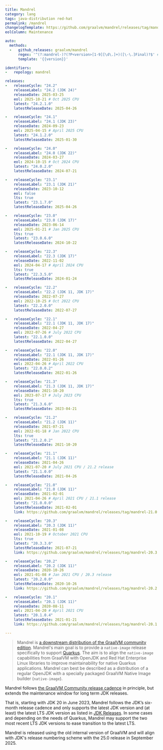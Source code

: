 ```yaml
---
title: Mandrel
category: lang
tags: java-distribution red-hat
permalink: /mandrel
changelogTemplate: https://github.com/graalvm/mandrel/releases/tag/mandrel-__LATEST__-Final
eolColumn: Maintenance

auto:
  methods:
  -   github_releases: graalvm/mandrel
      regex: '^(?:mandrel-)?(?P<version>[1-9][\d\.]+)([\-\.]Final)?$' # see https://regex101.com/r/8FkqI5/1
      template: '{{version}}'

identifiers:
-   repology: mandrel

releases:
-   releaseCycle: "24.2"
    releaseLabel: "24.2 (JDK 24)"
    releaseDate: 2025-03-25
    eol: 2025-10-21 # Oct 2025 CPU
    latest: "24.2.1.0"
    latestReleaseDate: 2025-04-26

-   releaseCycle: "24.1"
    releaseLabel: "24.1 (JDK 23)"
    releaseDate: 2024-09-23
    eol: 2025-04-15 # April 2025 CPU
    latest: "24.1.2.0"
    latestReleaseDate: 2025-01-30

-   releaseCycle: "24.0"
    releaseLabel: "24.0 (JDK 22)"
    releaseDate: 2024-03-27
    eol: 2024-10-15 # Oct 2024 CPU
    latest: "24.0.2.0"
    latestReleaseDate: 2024-07-21

-   releaseCycle: "23.1"
    releaseLabel: "23.1 (JDK 21)"
    releaseDate: 2023-10-12
    eol: false
    lts: true
    latest: "23.1.7.0"
    latestReleaseDate: 2025-04-26

-   releaseCycle: "23.0"
    releaseLabel: "23.0 (JDK 17)"
    releaseDate: 2023-06-14
    eol: 2025-01-21 # Jan 2025 CPU
    lts: true
    latest: "23.0.6.0"
    latestReleaseDate: 2024-10-22

-   releaseCycle: "22.3"
    releaseLabel: "22.3 (JDK 17)"
    releaseDate: 2022-11-02
    eol: 2024-04-17 # April 2024 CPU
    lts: true
    latest: "22.3.5.0"
    latestReleaseDate: 2024-01-24

-   releaseCycle: "22.2"
    releaseLabel: "22.2 (JDK 11, JDK 17)"
    releaseDate: 2022-07-27
    eol: 2022-10-25 # Oct 2022 CPU
    latest: "22.2.0.0"
    latestReleaseDate: 2022-07-27

-   releaseCycle: "22.1"
    releaseLabel: "22.1 (JDK 11, JDK 17)"
    releaseDate: 2022-04-27
    eol: 2022-07-26 # July 2022 CPU
    latest: "22.1.0.0"
    latestReleaseDate: 2022-04-27

-   releaseCycle: "22.0"
    releaseLabel: "22.1 (JDK 11, JDK 17)"
    releaseDate: 2022-01-26
    eol: 2022-04-26 # April 2022 CPU
    latest: "22.0.0.2"
    latestReleaseDate: 2022-01-26

-   releaseCycle: "21.3"
    releaseLabel: "21.3 (JDK 11, JDK 17)"
    releaseDate: 2021-10-20
    eol: 2023-07-17 # July 2023 CPU
    lts: true
    latest: "21.3.6.0"
    latestReleaseDate: 2023-04-21

-   releaseCycle: "21.2"
    releaseLabel: "21.2 (JDK 11)"
    releaseDate: 2021-07-21
    eol: 2022-01-18 # Jan 2022 CPU
    lts: true
    latest: "21.2.0.2"
    latestReleaseDate: 2021-10-20

-   releaseCycle: "21.1"
    releaseLabel: "21.1 (JDK 11)"
    releaseDate: 2021-04-26
    eol: 2021-07-20 # July 2021 CPU / 21.2 release
    latest: "21.1.0.0"
    latestReleaseDate: 2021-04-26

-   releaseCycle: "21.0"
    releaseLabel: "21.0 (JDK 11)"
    releaseDate: 2021-02-01
    eol: 2021-04-26 # April 2021 CPU / 21.1 release
    latest: "21.0.0.0"
    latestReleaseDate: 2021-02-01
    link: https://github.com/graalvm/mandrel/releases/tag/mandrel-21.0.0.0.Final

-   releaseCycle: "20.3"
    releaseLabel: "20.3 (JDK 11)"
    releaseDate: 2021-01-08
    eol: 2021-10-19 # October 2021 CPU
    lts: true
    latest: "20.3.3.0"
    latestReleaseDate: 2021-07-21
    link: https://github.com/graalvm/mandrel/releases/tag/mandrel-20.3.3.0-Final

-   releaseCycle: "20.2"
    releaseLabel: "20.2 (JDK 11)"
    releaseDate: 2020-10-26
    eol: 2021-01-08 # Jan 2021 CPU / 20.3 release
    latest: "20.2.0.0"
    latestReleaseDate: 2020-10-26
    link: https://github.com/graalvm/mandrel/releases/tag/mandrel-20.2.0.0.Final

-   releaseCycle: "20.1"
    releaseLabel: "20.1 (JDK 11)"
    releaseDate: 2020-08-11
    eol: 2021-04-20 # April 2021 CPU
    latest: "20.1.0.4"
    latestReleaseDate: 2021-01-21
    link: https://github.com/graalvm/mandrel/releases/tag/mandrel-20.1.0.4.Final

---
```


> Mandrel is [a downstream distribution of the GraalVM community edition](https://developers.redhat.com/blog/2020/06/05/mandrel-a-community-distribution-of-graalvm-for-the-red-hat-build-of-quarkus/).
> Mandrel's main goal is to provide a `native-image` release specifically to support [Quarkus](https://quarkus.io). The
> aim is to align the `native-image` capabilities from GraalVM with OpenJDK and Red Hat Enterprise Linux libraries to
> improve maintainability for native Quarkus applications. Mandrel can best be described as a distribution of a regular
> OpenJDK with a specially packaged GraalVM Native Image builder (`native-image`).

Mandrel follows [the GraalVM Community release cadence](https://www.graalvm.org/release-calendar/) in principle, but
extends the maintenance window for long term JDK releases.

That is, starting with JDK 20 in June 2023, Mandrel follows the JDK’s six-month release cadence and only supports the
latest JDK version and (at least) the latest LTS JDK version as listed in [JDK Releases](https://www.java.com/releases/).
In some cases and depending on the needs of Quarkus, Mandrel may support the two most recent LTS JDK versions to ease
transition to the latest LTS.

Mandrel is released using the old internal version of GraalVM and will align with JDK's release numbering scheme with
the 25.0 release in September 2025.

